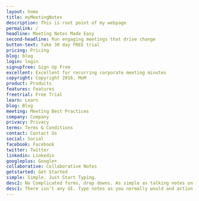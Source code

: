 ```yaml
---
layout: home
title: myMeetingNotes
description: This is root point of my webpage
permalink: /
headline: Meeting Notes Made Easy
second-headline: Run engaging meetings that drive change
button-text: Take 30 day FREE trial  
pricing: Pricing
blog: blog
login: login
signupfree: Sign Up Free
excellent: Excellent for recurring corporate meeting minutes
copyright: Copyright 2016, MoM
product: Products
features: Features
freetrial: Free Trial
learn: Learn
blog: Blog
meeting: Meeting Best Practices
company: Company
privacy: Privacy
terms: Terms & Conditions
contact: Contact Us
social: Social
facebook: Facebook
twitter: Twitter
linkedin: Linkedin 
googleplus: Google+
collaborative: Collaborative Notes
getstarted: Get Started
simple: Simple. Just Start Typing.
desc2: No Complicated forms, drop downs. As simple as talking notes on
desc1: There isn’t any UI. Type notes as you normally would and action
---
```

